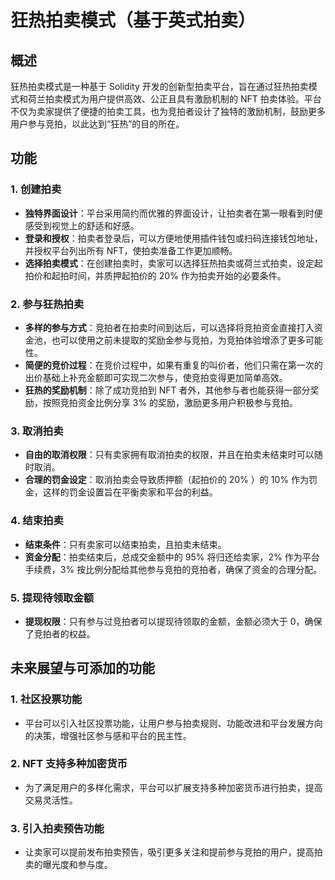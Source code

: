 # 狂热拍卖模式（基于英式拍卖）

## 概述
狂热拍卖模式是一种基于 Solidity 开发的创新型拍卖平台，旨在通过狂热拍卖模式和荷兰拍卖模式为用户提供高效、公正且具有激励机制的 NFT 拍卖体验。平台不仅为卖家提供了便捷的拍卖工具，也为竞拍者设计了独特的激励机制，鼓励更多用户参与竞拍，以此达到“狂热”的目的所在。

## 功能

### 1. 创建拍卖
- **独特界面设计**：平台采用简约而优雅的界面设计，让拍卖者在第一眼看到时便感受到视觉上的舒适和好感。
- **登录和授权**：拍卖者登录后，可以方便地使用插件钱包或扫码连接钱包地址，并授权平台列出所有 NFT，使拍卖准备工作更加顺畅。
- **选择拍卖模式**：在创建拍卖时，卖家可以选择狂热拍卖或荷兰式拍卖，设定起拍价和起拍时间，并质押起拍价的 20% 作为拍卖开始的必要条件。

### 2. 参与狂热拍卖
- **多样的参与方式**：竞拍者在拍卖时间到达后，可以选择将竞拍资金直接打入资金池，也可以使用之前未提取的奖励金参与竞拍，为竞拍体验增添了更多可能性。
- **简便的竞价过程**：在竞价过程中，如果有重复的叫价者，他们只需在第一次的出价基础上补充金额即可实现二次参与，使竞拍变得更加简单高效。
- **狂热的奖励机制**：除了成功竞拍到 NFT 者外，其他参与者也能获得一部分奖励，按照竞拍资金比例分享 3% 的奖励，激励更多用户积极参与竞拍。

### 3. 取消拍卖
- **自由的取消权限**：只有卖家拥有取消拍卖的权限，并且在拍卖未结束时可以随时取消。
- **合理的罚金设定**：取消拍卖会导致质押额（起拍价的 20% ）的 10% 作为罚金，这样的罚金设置旨在平衡卖家和平台的利益。

### 4. 结束拍卖
- **结束条件**：只有卖家可以结束拍卖，且拍卖未结束。
- **资金分配**：拍卖结束后，总成交金额中的 95% 将归还给卖家，2% 作为平台手续费，3% 按比例分配给其他参与竞拍的竞拍者，确保了资金的合理分配。

### 5. 提现待领取金额
- **提现权限**：只有参与过竞拍者可以提现待领取的金额，金额必须大于 0，确保了竞拍者的权益。

## 未来展望与可添加的功能

### 1. 社区投票功能
- 平台可以引入社区投票功能，让用户参与拍卖规则、功能改进和平台发展方向的决策，增强社区参与感和平台的民主性。

### 2. NFT 支持多种加密货币
- 为了满足用户的多样化需求，平台可以扩展支持多种加密货币进行拍卖，提高交易灵活性。

### 3. 引入拍卖预告功能
- 让卖家可以提前发布拍卖预告，吸引更多关注和提前参与竞拍的用户，提高拍卖的曝光度和参与度。
